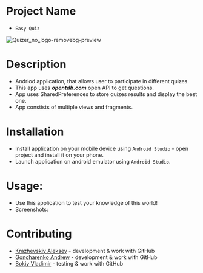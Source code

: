 # Project Name

  - `Easy Quiz`
  
  ![Quizer_no_logo-removebg-preview](https://user-images.githubusercontent.com/78850311/207855864-59f0fe92-6666-41bf-8d86-03da88a64bfb.png)
  
# Description

  - Andriod application, that allows user to participate in different quizes.
  - This app uses ***opentdb.com*** open API to get questions.
  - App uses SharedPreferences to store quizes results and display the best one.
  - App constists of multiple views and fragments.
  
# Installation

  - Install application on your mobile device using `Android Studio` - open project and install it on your phone.
  - Launch application on android emulator using `Android Studio`.
  
# Usage: 

  - Use this application to test your knowledge of this world!
  - Screenshots:
  
# Contributing

  - [Krazhevskiy Aleksey](https://github.com/alekseykrazhev) - development & work with GitHub
  - [Goncharenko Andrew](https://github.com/andrey1pf) - development & work with GitHub
  - [Bokiy Vladimir](https://github.com/VladimirBokiy) - testing & work with GitHub
